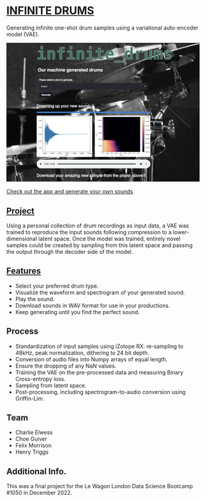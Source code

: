 # [INFINITE DRUMS](https://charlieelwess-infinite-drums-front-endapp-24kagw.streamlit.app/)


Generating infinite one-shot drum samples using a variational auto-encoder model (VAE).

![Infinite Drums App Screenshot](Infinite_Drums_app_screenshot.png)

[Check out the app and generate your own sounds](https://charlieelwess-infinite-drums-front-endapp-24kagw.streamlit.app/)

## [Project](https://github.com/CharlieElwess/INFINITE_DRUMS#project)

Using a personal collection of drum recordings as input data, a VAE was trained to reproduce the input sounds following compression to a lower-dimensional latent space. Once the model was trained, entirely novel samples could be created by sampling from this latent space and passing the output through the decoder side of the model.

## [Features](https://github.com/CharlieElwess/INFINITE_DRUMS#features)

-   Select your preferred drum type.
-   Visualize the waveform and spectrogram of your generated sound.
-   Play the sound.
-   Download sounds in WAV format for use in your productions.
-   Keep generating until you find the perfect sound.

## Process

- Standardization of input samples using iZotope RX: re-sampling to 48kHz, peak normalization, dithering to 24 bit depth.
- Conversion of audio files into Numpy arrays of equal length.
- Ensure the dropping of any NaN values.
- Training the VAE on the pre-processed data and measuring Binary Cross-entropy loss.
- Sampling from latent space.
- Post-processing, including spectrogram-to-audio conversion using Griffin-Lim.

## Team

- Charlie Elwess
- Choe Guiver
- Felix Morrison
- Henry Triggs

## Additional Info.

This was a final project for the Le Wagon London Data Science Bootcamp #1050 in December 2022.
